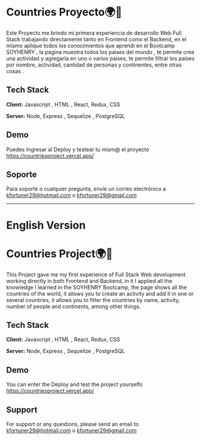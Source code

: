 
# Countries Proyecto🌍🛫

Este Proyecto me brindo mi primera experiencia de desarrollo Web Full Stack trabajando directamente tanto en Frontend como el Backend, en el mismo aplique todos los conocimientos que aprendi en el Bootcamp SOYHENRY , la pagina muestra todos los paises del mundo , te permite crea una actividad y agregarla en uno o varios paises, te permite filtrar los paises por nombre, actividad, cantidad de personas y continentes, entre otras cosas .


## Tech Stack

**Client:** Javascript , HTML , React, Redux, CSS

**Server:** Node, Express , Sequelize , PostgreSQL 


## Demo

Puedes Ingresar al Deploy y testear tu mism@ el proyecto https://countriesproject.vercel.app/


## Soporte

Para soporte o cualquier pregunta, envíe un correo electrónico a kfortuner29@hotmail.com o kfortuner29@gmail.com


-------------------------------------------------------------------
# English Version
# Countries Project🌍🛫

This Project gave me my first experience of Full Stack Web development working directly in both Frontend and Backend, in it I applied all the knowledge I learned in the SOYHENRY Bootcamp, the page shows all the countries of the world, it allows you to create an activity and add it in one or several countries, it allows you to filter the countries by name, activity, number of people and continents, among other things.


## Tech Stack

**Client:** Javascript , HTML , React, Redux, CSS

**Server:** Node, Express , Sequelize , PostgreSQL 


## Demo

You can enter the Deploy and test the project yourselfo https://countriesproject.vercel.app/


## Support

For support or any questions, please send an email to kfortuner29@hotmail.com o kfortuner29@gmail.com
